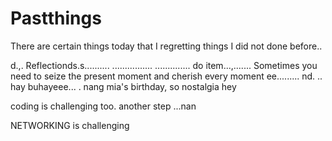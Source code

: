 # Pastthings

There are certain things today that I regretting things I did not done before..

d.,.
Reflectionds.s..........
................
..............
do item...,.......
Sometimes you need to seize the present moment and cherish every moment ee.........
nd.
..
hay buhayeee...
.
nang mia's birthday, so nostalgia
hey

coding is challenging too.
another step ...nan

NETWORKING is challenging 

